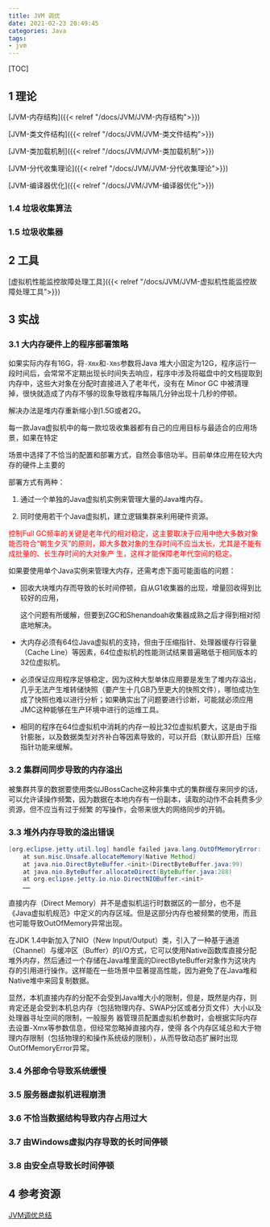 ```yaml
---
title: JVM 调优
date: 2021-02-23 20:49:45
categories: Java
tags:
- jvm
---
```


[TOC]

## 1 理论

[JVM-内存结构]({{< relref "/docs/JVM/JVM-内存结构">}})

[JVM-类文件结构]({{< relref "/docs/JVM/JVM-类文件结构">}})

[JVM-类加载机制]({{< relref "/docs/JVM/JVM-类加载机制">}})

[JVM-分代收集理论]({{< relref "/docs/JVM/JVM-分代收集理论">}})

[JVM-编译器优化]({{< relref "/docs/JVM/JVM-编译器优化">}})


### 1.4 垃圾收集算法

### 1.5 垃圾收集器

## 2 工具

[虚拟机性能监控故障处理工具]({{< relref "/docs/JVM/JVM-虚拟机性能监控故障处理工具">}})

## 3 实战

### 3.1 大内存硬件上的程序部署策略

如果实际内存有16G，将`-Xmx`和`-Xms`参数将Java 堆大小固定为12G，程序运行一段时间后，会常常不定期出现长时间失去响应，程序中涉及将磁盘中的文档提取到内存中，这些大对象在分配时直接进入了老年代，没有在 Minor GC 中被清理掉，很快就造成了内存不够的现象导致程序每隔几分钟出现十几秒的停顿。

解决办法是堆内存重新缩小到1.5G或者2G。

每一款Java虚拟机中的每一款垃圾收集器都有自己的应用目标与最适合的应用场景，如果在特定 

场景中选择了不恰当的配置和部署方式，自然会事倍功半。目前单体应用在较大内存的硬件上主要的 

部署方式有两种：


1. 通过一个单独的Java虚拟机实例来管理大量的Java堆内存。

2. 同时使用若干个Java虚拟机，建立逻辑集群来利用硬件资源。

<font color=red>控制Full GC频率的关键是老年代的相对稳定，这主要取决于应用中绝大多数对象能否符合“朝生夕灭”的原则，即大多数对象的生存时间不应当太长，尤其是不能有成批量的、长生存时间的大对象产 生，这样才能保障老年代空间的稳定。</font>

如果要使用单个Java实例来管理大内存，还需考虑下面可能面临的问题：
- 回收大块堆内存而导致的长时间停顿，自从G1收集器的出现，增量回收得到比较好的应用， 

  这个问题有所缓解，但要到ZGC和Shenandoah收集器成熟之后才得到相对彻底地解决。
  
- 大内存必须有64位Java虚拟机的支持，但由于压缩指针、处理器缓存行容量（Cache Line）等因素，64位虚拟机的性能测试结果普遍略低于相同版本的32位虚拟机。 
  
 - 必须保证应用程序足够稳定，因为这种大型单体应用要是发生了堆内存溢出，几乎无法产生堆转储快照（要产生十几GB乃至更大的快照文件），哪怕成功生成了快照也难以进行分析；如果确实出了问题要进行诊断，可能就必须应用JMC这种能够在生产环境中进行的运维工具。 
   
- 相同的程序在64位虚拟机中消耗的内存一般比32位虚拟机要大，这是由于指针膨胀，以及数据类型对齐补白等因素导致的，可以开启（默认即开启）压缩指针功能来缓解。 

### 3.2 集群间同步导致的内存溢出

被集群共享的数据要使用类似JBossCache这种非集中式的集群缓存来同步的话，可以允许读操作频繁，因为数据在本地内存有一份副本，读取的动作不会耗费多少资源，但不应当有过于频繁 的写操作，会带来很大的网络同步的开销。

### 3.3 堆外内存导致的溢出错误

```java
[org.eclipse.jetty.util.log] handle failed java.lang.OutOfMemoryError: null 
    at sun.misc.Unsafe.allocateMemory(Native Method) 
    at java.nio.DirectByteBuffer.<init>(DirectByteBuffer.java:99) 
    at java.nio.ByteBuffer.allocateDirect(ByteBuffer.java:288) 
    at org.eclipse.jetty.io.nio.DirectNIOBuffer.<init> 
    ……
```

直接内存（Direct Memory）并不是虚拟机运行时数据区的一部分，也不是《Java虚拟机规范》中定义的内存区域。但是这部分内存也被频繁的使用，而且也可能导致OutOfMemory异常出现。

在JDK 1.4中新加入了NIO（New Input/Output）类，引入了一种基于通道（Channel）与缓冲区（Buffer）的I/O方式，它可以使用Native函数库直接分配堆外内存，然后通过一个存储在Java堆里面的DirectByteBuffer对象作为这块内存的引用进行操作。这样能在一些场景中显著提高性能，因为避免了在Java堆和Native堆中来回复制数据。 

显然，本机直接内存的分配不会受到Java堆大小的限制，但是，既然是内存，则肯定还是会受到本机总内存（包括物理内存、SWAP分区或者分页文件）大小以及处理器寻址空间的限制，一般服务 器管理员配置虚拟机参数时，会根据实际内存去设置-Xmx等参数信息，但经常忽略掉直接内存，使得 各个内存区域总和大于物理内存限制（包括物理的和操作系统级的限制），从而导致动态扩展时出现 OutOfMemoryError异常。

### 3.4 外部命令导致系统缓慢

### 3.5 服务器虚拟机进程崩溃 

### 3.6 不恰当数据结构导致内存占用过大

### 3.7 由Windows虚拟内存导致的长时间停顿

### 3.8 由安全点导致长时间停顿



## 4 参考资源

[JVM调优总结](https://www.cnblogs.com/andy-zhou/p/5327288.html)